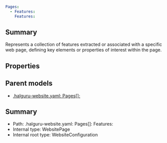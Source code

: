 <!--
title: Features
version: 1.0.0+62a79eb7c455dc244ea9db083fc0bfdac5d67dd0
generated: true
date: 2025-03-29T15:01:07Z
node: This file is generated by the command-line program: `halguru manual --generate-docs`
-->


```yaml
Pages:
  - Features:
    Features:
```

## Summary

Represents a collection of features extracted or associated with a specific web page,
defining key elements or properties of interest within the page.

## Properties


## Parent models

* [.halguru-website.yaml: Pages[]:]((website)-pages-list.md)
## Summary

* Path: .halguru-website.yaml: Pages[]: Features:
* Internal type: WebsitePage
* Internal root type: WebsiteConfiguration
